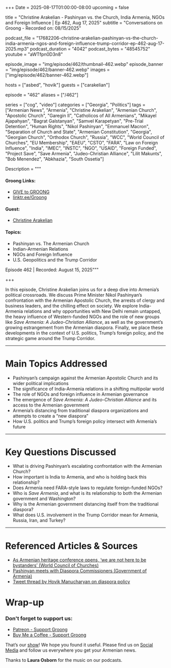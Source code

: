 +++
Date = 2025-08-17T01:00:00-08:00
upcoming = false

title = "Christine Arakelian - Pashinyan vs. the Church, India Armenia, NGOs and Foreign Influence | Ep 462, Aug 17, 2025"
subtitle = "Conversations on Groong - Recorded on: 08/15/2025"

podcast_file     = "17682206-christine-arakelian-pashinyan-vs-the-church-india-armenia-ngos-and-foreign-influence-trump-corridor-ep-462-aug-17-2025.mp3"
podcast_duration = "4042"
podcast_bytes    = "48545752"
youtube = "aWTfpn0D3n8"

episode_image = "img/episode/462/thumbnail-462.webp"
episode_banner = "img/episode/462/banner-462.webp"
images = ["img/episode/462/banner-462.webp"]

hosts = ["asbed", "hovik"]
guests = ["carakelian"]

episode = "462"
aliases = ["/462"]

series = ["cog", "video"]
categories = ["Georgia", "Politics"]
tags = ["Armenian News", "Armenia", "Christine Arakelian", "Armenian Church", "Apostolic Church", "Garegin II", "Catholicos of All Armenians", "Mikayel Ajapahyan", "Bagrat Galstanyan", "Samvel Karapetyan", "Pre-Trial Detention", "Human Rights", "Nikol Pashinyan", "Emmanuel Macron", "Separation of Church and State", "Armenian Constitution", "Georgia", "Georgian Church", "Orthodox Church", "Russia", "WCC", "World Council of Churches", "EU Membership", "EAEU", "CSTO", "FARA", "Law on Foreign Influence", "India", "IMEC", "INSTC", "NGO", "USAID", "Foreign Funded", "Project Save", "Save Armenia", "Judeo-Christian Alliance", "Lilit Makunts", "Bob Menendez", "Abkhazia", "South Ossetia"]

Description = """

#### Groong Links:
* [GIVE to GROONG](https://podcasts.groong.org/donate)
* [linktr.ee/Groong](https://linktr.ee/groong)

#### Guest:
* [Christine Arakelian](/guest/carakelian)

#### Topics:
* Pashinyan vs. The Armenian Church
* Indian-Armenian Relations
* NGOs and Foreign Influence
* U.S. Geopolitics and the Trump Corridor


Episode 462 | Recorded: August 15, 2025"""

+++

In this episode, Christine Arakelian joins us for a deep dive into Armenia’s political crossroads. We discuss Prime Minister Nikol Pashinyan’s confrontation with the Armenian Apostolic Church, the arrests of clergy and business leaders, and the chilling effect on society. We explore India-Armenia relations and why opportunities with New Delhi remain untapped, the heavy influence of Western-funded NGOs and the role of new groups like *Save Armenia: A Judeo-Christian Alliance*, as well as the government’s growing estrangement from the Armenian diaspora. Finally, we place these developments in the context of U.S. politics, Trump’s foreign policy, and the strategic game around the Trump Corridor.

---

# Main Topics Addressed
- Pashinyan’s campaign against the Armenian Apostolic Church and its wider political implications  
- The significance of India-Armenia relations in a shifting multipolar world  
- The role of NGOs and foreign influence in Armenian governance  
- The emergence of *Save Armenia: A Judeo-Christian Alliance* and its access to the Armenian government  
- Armenia’s distancing from traditional diaspora organizations and attempts to create a “new diaspora”  
- How U.S. politics and Trump’s foreign policy intersect with Armenia’s future

---

# Key Questions Discussed
- What is driving Pashinyan’s escalating confrontation with the Armenian Church?  
- How important is India to Armenia, and who is holding back this relationship?  
- Does Armenia need FARA-style laws to regulate foreign-funded NGOs?  
- Who is *Save Armenia*, and what is its relationship to both the Armenian government and Washington?  
- Why is the Armenian government distancing itself from the traditional diaspora?  
- What does U.S. involvement in the Trump Corridor mean for Armenia, Russia, Iran, and Turkey?

---

# Referenced Articles & Sources
- [As Armenian heritage conference opens, ‘we are not here to be bystanders’ (World Council of Churches)](https://www.oikoumene.org/news/as-armenian-heritage-conference-opens-we-are-not-here-to-be-bystanders)  
- [Pashinyan meets with Diaspora Commissioners (Government of Armenia)](https://www.primeminister.am/en/press-release/item/2024/09/20/Nikol-Pashinyan-meeting-Diaspora-Commissioners/)  
- [Tweet thread by Hovik Manucharyan on diaspora policy](https://x.com/HovikYerevan/status/1804152878661050420)



# Wrap-up

### **Don't forget to support us:**
* [Patreon - Support Groong](https://www.patreon.com/ann_groong)
* [Buy Me a Coffee - Support Groong](https://www.buymeacoffee.com/groong)


That’s our [show](https://podcasts.groong.org/)! We hope you found it useful. Please find us on [Social Media](https://linktr.ee/groong) and follow us everywhere you get your Armenian news.

Thanks to **Laura Osborn** for the music on our podcasts.

